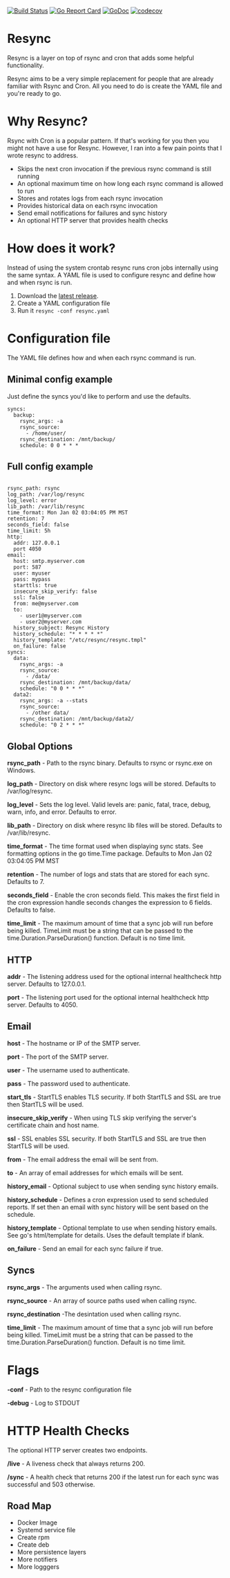 [![Build Status](https://github.com/agorman/resync/workflows/resync/badge.svg)](https://github.com/agorman/resync/actions)
[![Go Report Card](https://goreportcard.com/badge/github.com/agorman/resync)](https://goreportcard.com/report/github.com/agorman/resync)
[![GoDoc](https://godoc.org/github.com/agorman/resync?status.svg)](https://godoc.org/github.com/agorman/resync)
[![codecov](https://codecov.io/gh/agorman/resync/branch/main/graph/badge.svg)](https://codecov.io/gh/agorman/resync)

# Resync

Resync is a layer on top of rsync and cron that adds some helpful functionality.

Resync aims to be a very simple replacement for people that are already familiar with Rsync and Cron. All you need to do is create the YAML file and you're ready to go.


# Why Resync?


Rsync with Cron is a popular pattern. If that's working for you then you might not have a use for Resync. However, I ran into a few pain points that I wrote resync to address.


- Skips the next cron invocation if the previous rsync command is still running
- An optional maximum time on how long each rsync command is allowed to run
- Stores and rotates logs from each rsync invocation
- Provides historical data on each rsync invocation
- Send email notifications for failures and sync history
- An optional HTTP server that provides health checks


# How does it work?


Instead of using the system crontab resync runs cron jobs internally using the same syntax. A YAML file is used to configure resync and define how and when rsync is run.


1. Download the [latest release](https://github.com/agorman/resync/releases).
2. Create a YAML configuration file
3. Run it `resync -conf resync.yaml`


# Configuration file


The YAML file defines how and when each rsync command is run.


## Minimal config example

Just define the syncs you'd like to perform and use the defaults.

~~~
syncs:
  backup:
    rsync_args: -a
    rsync_source:
      - /home/user/
    rsync_destination: /mnt/backup/
    schedule: 0 0 * * *
~~~

## Full config example

~~~

rsync_path: rsync
log_path: /var/log/resync
log_level: error
lib_path: /var/lib/resync
time_format: Mon Jan 02 03:04:05 PM MST
retention: 7
seconds_field: false
time_limit: 5h
http:
  addr: 127.0.0.1
  port 4050
email:
  host: smtp.myserver.com
  port: 587
  user: myuser
  pass: mypass
  starttls: true
  insecure_skip_verify: false
  ssl: false
  from: me@myserver.com
  to:
    - user1@myserver.com
    - user2@myserver.com
  history_subject: Resync History
  history_schedule: "* * * * *"
  history_template: "/etc/resync/resync.tmpl"
  on_failure: false
syncs:
  data:
    rsync_args: -a
    rsync_source:
      - /data/
    rsync_destination: /mnt/backup/data/
    schedule: "0 0 * * *"
  data2:
    rsync_args: -a --stats
    rsync_source:
      - /other data/
    rsync_destination: /mnt/backup/data2/
    schedule: "0 2 * * *"
~~~


## Global Options

**rsync_path** - Path to the rsync binary. Defaults to rsync or rsync.exe on Windows.

**log_path** - Directory on disk where resync logs will be stored. Defaults to /var/log/resync.

**log_level** - Sets the log level. Valid levels are: panic, fatal, trace, debug, warn, info, and error. Defaults to error.

**lib_path** - Directory on disk where resync lib files will be stored. Defaults to /var/lib/resync.

**time_format** - The time format used when displaying sync stats. See formatting options in the go time.Time package. Defaults to Mon Jan 02 03:04:05 PM MST

**retention** - The number of logs and stats that are stored for each sync. Defaults to 7.

**seconds_field** - Enable the cron seconds field. This makes the first field in the cron expression handle seconds changes the expression to 6 fields. Defaults to false.

**time_limit** - The maximum amount of time that a sync job will run before being killed. TimeLimit must be a string that can be passed to the time.Duration.ParseDuration() function. Default is no time limit.

## HTTP

**addr** - The listening address used for the optional internal healthcheck http server. Defaults to 127.0.0.1.

**port** - The listening port used for the optional internal healthcheck http server. Defaults to 4050.

## Email

**host** - The hostname or IP of the SMTP server.

**port** - The port of the SMTP server.

**user** - The username used to authenticate.

**pass** - The password used to authenticate.

**start_tls** - StartTLS enables TLS security. If both StartTLS and SSL are true then StartTLS will be used.

**insecure_skip_verify** - When using TLS skip verifying the server's certificate chain and host name.

**ssl** - SSL enables SSL security. If both StartTLS and SSL are true then StartTLS will be used.

**from** - The email address the email will be sent from.

**to** - An array of email addresses for which emails will be sent.

**history_email** - Optional subject to use when sending sync history emails.

**history_schedule** - Defines a cron expression used to send scheduled reports. If set then an email with sync history will be sent based on the schedule.

**history_template** - Optional template to use when sending history emails. See go's html/template for details. Uses the default template if blank.

**on_failure** - Send an email for each sync failure if true.

## Syncs

**rsync_args** - The arguments used when calling rsync.

**rsync_source** - An array of source paths used when calling rsync.

**rsync_destination** -The desintation used when calling rsync.

**time_limit** - The maximum amount of time that a sync job will run before being killed. TimeLimit must be a string that can be passed to the time.Duration.ParseDuration() function. Default is no time limit.


# Flags


**-conf** - Path to the resync configuration file

**-debug** - Log to STDOUT


# HTTP Health Checks


The optional HTTP server creates two endpoints.

**/live** - A liveness check that always returns 200. 

**/sync** - A health check that returns 200 if the latest run for each sync was successful and 503 otherwise.


## Road Map

- Docker Image
- Systemd service file
- Create rpm
- Create deb
- More persistence layers
- More notifiers
- More logggers
